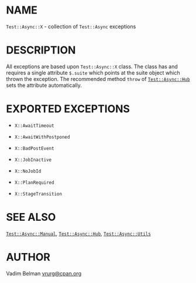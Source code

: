 NAME
====



`Test::Async::X` - collection of `Test::Async` exceptions

DESCRIPTION
===========



All exceptions are based upon `Test::Async::X` class. The class has and requires a single attribute `$.suite` which points at the suite object which thrown the exception. The recommended method `throw` of [`Test::Async::Hub`](https://github.com/vrurg/raku-Test-Async/blob/v0.0.5/docs/md/Test/Async/Hub.md) sets the attribute automatically.

EXPORTED EXCEPTIONS
===================

  * `X::AwaitTimeout`

  * `X::AwaitWithPostponed`

  * `X::BadPostEvent`

  * `X::JobInactive`

  * `X::NoJobId`

  * `X::PlanRequired`

  * `X::StageTransition`

SEE ALSO
========

[`Test::Async::Manual`](https://github.com/vrurg/raku-Test-Async/blob/v0.0.5/docs/md/Test/Async/Manual.md), [`Test::Async::Hub`](https://github.com/vrurg/raku-Test-Async/blob/v0.0.5/docs/md/Test/Async/Hub.md), [`Test::Async::Utils`](https://github.com/vrurg/raku-Test-Async/blob/v0.0.5/docs/md/Test/Async/Utils.md)

AUTHOR
======

Vadim Belman <vrurg@cpan.org>

